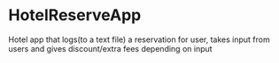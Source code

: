 # HotelReserveApp
 Hotel app that logs(to a text file) a reservation for user, takes input from users and gives discount/extra fees depending on input
